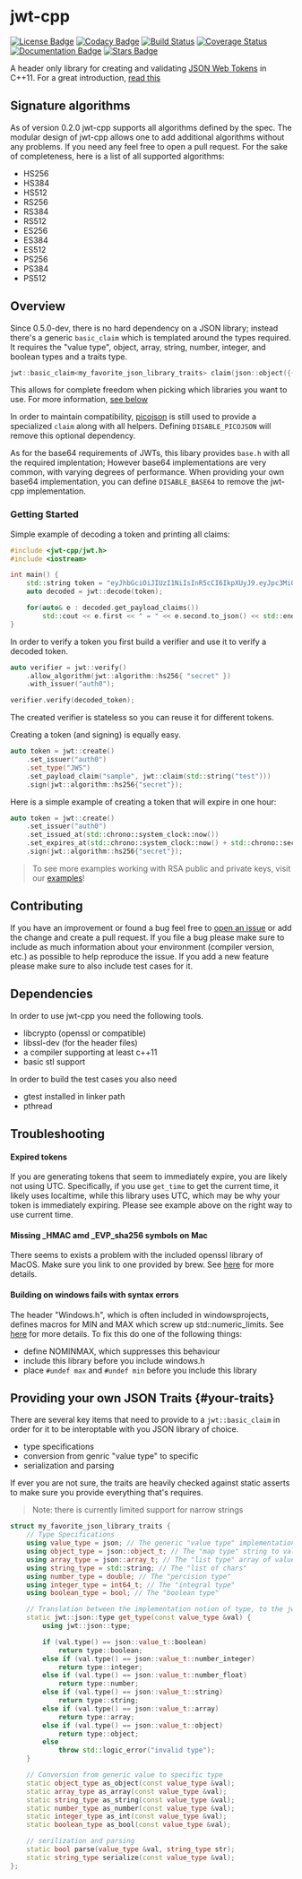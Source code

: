 # jwt-cpp

[![License Badge](https://img.shields.io/github/license/Thalhammer/jwt-cpp)](LICENSE)
[![Codacy Badge](https://api.codacy.com/project/badge/Grade/5f7055e294744901991fd0a1620b231d)](https://app.codacy.com/app/Thalhammer/jwt-cpp?utm_source=github.com&utm_medium=referral&utm_content=Thalhammer/jwt-cpp&utm_campaign=Badge_Grade_Settings)
[![Build Status](https://travis-ci.com/Thalhammer/jwt-cpp.svg?branch=master)](https://travis-ci.com/Thalhammer/jwt-cpp)
[![Coverage Status](https://coveralls.io/repos/github/Thalhammer/jwt-cpp/badge.svg?branch=master)](https://coveralls.io/github/Thalhammer/jwt-cpp?branch=master)
[![Documentation Badge](https://img.shields.io/badge/Documentation-master-blue)](https://thalhammer.github.io/jwt-cpp/)
[![Stars Badge](https://img.shields.io/github/stars/Thalhammer/jwt-cpp)](https://github.com/Thalhammer/jwt-cpp/stargazers)

A header only library for creating and validating [JSON Web Tokens](https://tools.ietf.org/html/rfc7519) in C++11. For a great introduction, [read this](https://jwt.io/introduction/)

## Signature algorithms
As of version 0.2.0 jwt-cpp supports all algorithms defined by the spec. The modular design of jwt-cpp allows one to add additional algorithms without any problems. If you need any feel free to open a pull request.
For the sake of completeness, here is a list of all supported algorithms:
* HS256
* HS384
* HS512
* RS256
* RS384
* RS512
* ES256
* ES384
* ES512
* PS256
* PS384
* PS512

## Overview
Since 0.5.0-dev, there is no hard dependency on a JSON library; instead there's a generic `basic_claim` which is templated around the types required. It requires the "value type", object, array, string, number, integer, and boolean types and a traits type.

```cpp
jwt::basic_claim<my_favorite_json_library_traits> claim(json::object({{"json", true},{"example", 0}}));
```

This allows for complete freedom when picking which libraries you want to use. For more information, [see below](#your-traits)

In order to maintain compatibility, [picojson](https://github.com/kazuho/picojson) is still used to provide a specialized `claim` along with all helpers. Defining `DISABLE_PICOJSON` will remove this optional dependency.

As for the base64 requirements of JWTs, this libary provides `base.h` with all the required implentation; However base64 implementations are very common, with varying degrees of performance. When providing your own base64 implementation, you can define `DISABLE_BASE64` to remove the jwt-cpp implementation.

### Getting Started
Simple example of decoding a token and printing all claims:
```c++
#include <jwt-cpp/jwt.h>
#include <iostream>

int main() {
	std::string token = "eyJhbGciOiJIUzI1NiIsInR5cCI6IkpXUyJ9.eyJpc3MiOiJhdXRoMCJ9.AbIJTDMFc7yUa5MhvcP03nJPyCPzZtQcGEp-zWfOkEE";
	auto decoded = jwt::decode(token);

	for(auto& e : decoded.get_payload_claims())
		std::cout << e.first << " = " << e.second.to_json() << std::endl;
}
```

In order to verify a token you first build a verifier and use it to verify a decoded token.
```c++
auto verifier = jwt::verify()
	.allow_algorithm(jwt::algorithm::hs256{ "secret" })
	.with_issuer("auth0");

verifier.verify(decoded_token);
```
The created verifier is stateless so you can reuse it for different tokens.

Creating a token (and signing) is equally easy.
```c++
auto token = jwt::create()
	.set_issuer("auth0")
	.set_type("JWS")
	.set_payload_claim("sample", jwt::claim(std::string("test")))
	.sign(jwt::algorithm::hs256{"secret"});
```

Here is a simple example of creating a token that will expire in one hour:

```c++
auto token = jwt::create()
	.set_issuer("auth0")
	.set_issued_at(std::chrono::system_clock::now())
	.set_expires_at(std::chrono::system_clock::now() + std::chrono::seconds{3600})
	.sign(jwt::algorithm::hs256{"secret"});
```

> To see more examples working with RSA public and private keys, visit our [examples](example)!

## Contributing
If you have an improvement or found a bug feel free to [open an issue](https://github.com/Thalhammer/jwt-cpp/issues/new) or add the change and create a pull request. If you file a bug please make sure to include as much information about your environment (compiler version, etc.) as possible to help reproduce the issue. If you add a new feature please make sure to also include test cases for it.

## Dependencies
In order to use jwt-cpp you need the following tools.
* libcrypto (openssl or compatible)
* libssl-dev (for the header files)
* a compiler supporting at least c++11
* basic stl support

In order to build the test cases you also need
* gtest installed in linker path
* pthread

## Troubleshooting
#### Expired tokens
If you are generating tokens that seem to immediately expire, you are likely not using UTC. Specifically,
if you use `get_time` to get the current time, it likely uses localtime, while this library uses UTC,
which may be why your token is immediately expiring. Please see example above on the right way to use current time.

#### Missing _HMAC amd _EVP_sha256 symbols on Mac
There seems to exists a problem with the included openssl library of MacOS. Make sure you link to one provided by brew.
See [here](https://github.com/Thalhammer/jwt-cpp/issues/6) for more details.

#### Building on windows fails with syntax errors
The header "Windows.h", which is often included in windowsprojects, defines macros for MIN and MAX which screw up std::numeric_limits.
See [here](https://github.com/Thalhammer/jwt-cpp/issues/5) for more details. To fix this do one of the following things:
* define NOMINMAX, which suppresses this behaviour
* include this library before you include windows.h
* place ```#undef max``` and ```#undef min``` before you include this library

## Providing your own JSON Traits {#your-traits}

There are several key items that need to provide to a `jwt::basic_claim` in order for it to be interoptable with you JSON library of choice.
- type specifications
- conversion from genric "value type" to specific
- serialization and parsing

If ever you are not sure, the traits are heavily checked against static asserts to make sure you provide everything that's requires.

> Note: there is currently limited support for narrow strings

```cpp
struct my_favorite_json_library_traits {
	// Type Specifications
	using value_type = json; // The generic "value type" implementation, most libraries have one
	using object_type = json::object_t; // The "map type" string to value
	using array_type = json::array_t; // The "list type" array of values
	using string_type = std::string; // The "list of chars"
	using number_type = double; // The "percision type"
	using integer_type = int64_t; // The "integral type"
	using boolean_type = bool; // The "boolean type"

	// Translation between the implementation notion of type, to the jwt::json::type equivilant
	static jwt::json::type get_type(const value_type &val) {
		using jwt::json::type;

		if (val.type() == json::value_t::boolean)
			return type::boolean;
		else if (val.type() == json::value_t::number_integer)
			return type::integer;
		else if (val.type() == json::value_t::number_float)
			return type::number;
		else if (val.type() == json::value_t::string)
			return type::string;
		else if (val.type() == json::value_t::array)
			return type::array;
		else if (val.type() == json::value_t::object)
			return type::object;
		else
			throw std::logic_error("invalid type");
	}

	// Conversion from generic value to specific type
	static object_type as_object(const value_type &val);
	static array_type as_array(const value_type &val);
	static string_type as_string(const value_type &val);
	static number_type as_number(const value_type &val);
	static integer_type as_int(const value_type &val);
	static boolean_type as_bool(const value_type &val);

	// serilization and parsing
	static bool parse(value_type &val, string_type str);
	static string_type serialize(const value_type &val);
};
```

